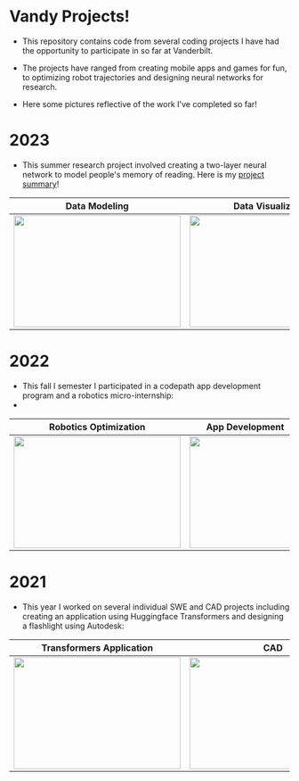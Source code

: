 # Vandy Projects!
- This repository contains code from several coding projects I have had the opportunity to participate in so far at Vanderbilt.

- The projects have ranged from creating mobile apps and games for fun, to optimizing robot trajectories and designing neural networks for research. 

- Here some pictures reflective of the work I've completed so far!

# 2023
* This summer research project involved creating a two-layer neural network to model people's memory of reading. Here is my [project summary](https://www.vanderbilt.edu/datascience/2023/08/21/expanding-the-cmr-model-a-computational-investigation-of-reading-comprehension-dsi-srp/)!


| Data Modeling            |  Data Visualization | 
| ------------------------- | ------------------------- |
| <img src="https://github.com/eli-will-2656/Vandy-Portfolio/assets/104855506/e5a31fbb-6183-4929-8e87-082f519349d1" width="300" height="200" /> |  <img src="https://github.com/eli-will-2656/Vandy-Portfolio/assets/104855506/bc53c3f7-3361-4e44-b786-48337edced4c" width="300" height="200" /> |

# 2022
 * This fall I semester I participated in a codepath app development program and a robotics micro-internship:
 * 
| Robotics Optimization           |  App Development | 
| ------------------------- | ------------------------- |
| <img src="https://github.com/eli-will-2656/Vandy-Portfolio/assets/104855506/4f313e8b-3f90-44ed-8498-0808408b9219" width="300" height="200" /> |  <img src="https://user-images.githubusercontent.com/104855506/197014898-fdeb7b26-0924-4e97-b8ef-94b05735fb59.gif"  width="200" height="200"><br> |


# 2021
* This year I worked on several individual SWE and CAD projects including creating an application using Huggingface Transformers and designing a flashlight using Autodesk:
  
| Transformers Application          |  CAD | 
| ------------------------- | ------------------------- |
| <img src="https://github.com/eli-will-2656/Vandy-Portfolio/assets/104855506/9736b8c1-53eb-4d8e-9e2e-eee06d0b780b" width="300" height="200" /> |  <img src="https://github.com/eli-will-2656/Vandy-Portfolio/assets/104855506/d744de2a-49cd-4d7a-bf4b-117731d24911"  width="300" height="200"><br> |




